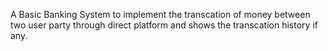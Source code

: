 A Basic Banking System to implement the transcation of money between two user party through direct platform and shows the transcation history if any.
